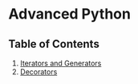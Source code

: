 # Advanced Python

## Table of Contents

1. [Iterators and Generators](iterators-generators.ipynb)
2. [Decorators](decorators.ipynb)
